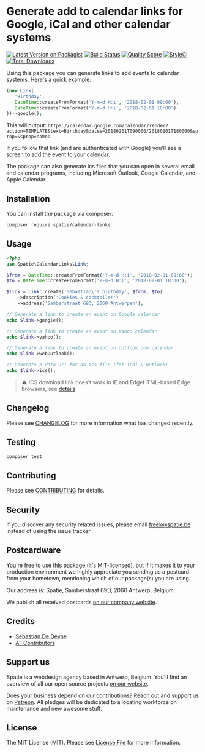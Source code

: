 # Generate add to calendar links for Google, iCal and other calendar systems

[![Latest Version on Packagist](https://img.shields.io/packagist/v/spatie/calendar-links.svg?style=flat-square)](https://packagist.org/packages/spatie/calendar-links)
[![Build Status](https://img.shields.io/travis/spatie/calendar-links/master.svg?style=flat-square)](https://travis-ci.org/spatie/calendar-links)
[![Quality Score](https://img.shields.io/scrutinizer/g/spatie/calendar-links.svg?style=flat-square)](https://scrutinizer-ci.com/g/spatie/calendar-links)
[![StyleCI](https://styleci.io/repos/103638080/shield?branch=master)](https://styleci.io/repos/103638080)
[![Total Downloads](https://img.shields.io/packagist/dt/spatie/calendar-links.svg?style=flat-square)](https://packagist.org/packages/spatie/calendar-links)

Using this package you can generate links to add events to calendar systems. Here's a quick example:

```php
(new Link(
   'Birthday',
   DateTime::createFromFormat('Y-m-d H:i', '2018-02-01 09:00'),
   DateTime::createFromFormat('Y-m-d H:i', '2018-02-01 18:00')
))->google();
```

This will output: `https://calendar.google.com/calendar/render?action=TEMPLATE&text=Birthday&dates=20180201T090000/20180201T180000&sprop=&sprop=name:`

If you follow that link (and are authenticated with Google) you'll see a screen to add the event to your calendar.

The package can also generate ics files that you can open in several email and calendar programs, including Microsoft Outlook, Google Calendar, and Apple Calendar.

## Installation

You can install the package via composer:

```bash
composer require spatie/calendar-links
```

## Usage

``` php
<?php
use Spatie\CalendarLinks\Link;

$from = DateTime::createFromFormat('Y-m-d H:i', '2018-02-01 09:00');
$to = DateTime::createFromFormat('Y-m-d H:i', '2018-02-01 18:00');

$link = Link::create('Sebastian\'s birthday', $from, $to)
    ->description('Cookies & cocktails!')
    ->address('Samberstraat 69D, 2060 Antwerpen');

// Generate a link to create an event on Google calendar
echo $link->google();

// Generate a link to create an event on Yahoo calendar
echo $link->yahoo();

// Generate a link to create an event on outlook.com calendar
echo $link->webOutlook();

// Generate a data uri for an ics file (for iCal & Outlook)
echo $link->ics();
```

> ⚠️ ICS download link does't work in IE and EdgeHTML-based Edge browsers, see [details](https://github.com/spatie/calendar-links/issues/71).

## Changelog

Please see [CHANGELOG](CHANGELOG.md) for more information what has changed recently.

## Testing

``` bash
composer test
```

## Contributing

Please see [CONTRIBUTING](CONTRIBUTING.md) for details.

## Security

If you discover any security related issues, please email freek@spatie.be instead of using the issue tracker.

## Postcardware

You're free to use this package (it's [MIT-licensed](LICENSE.md)), but if it makes it to your production environment we highly appreciate you sending us a postcard from your hometown, mentioning which of our package(s) you are using.

Our address is: Spatie, Samberstraat 69D, 2060 Antwerp, Belgium.

We publish all received postcards [on our company website](https://spatie.be/en/opensource/postcards).
## Credits

- [Sebastian De Deyne](https://github.com/sebastiandedeyne)
- [All Contributors](../../contributors)

## Support us

Spatie is a webdesign agency based in Antwerp, Belgium. You'll find an overview of all our open source projects [on our website](https://spatie.be/opensource).

Does your business depend on our contributions? Reach out and support us on [Patreon](https://www.patreon.com/spatie). 
All pledges will be dedicated to allocating workforce on maintenance and new awesome stuff.

## License

The MIT License (MIT). Please see [License File](LICENSE.md) for more information.
